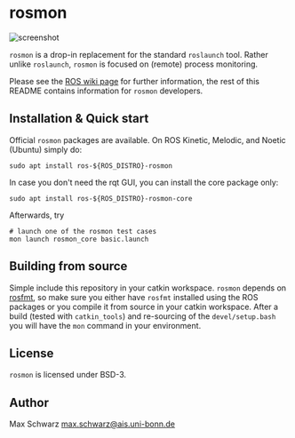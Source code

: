 # rosmon

![screenshot](./rosmon_core/doc/screenshot.svg)

`rosmon` is a drop-in replacement for the standard `roslaunch` tool. Rather
unlike `roslaunch`, `rosmon` is focused on (remote) process monitoring.

Please see the [ROS wiki page](https://wiki.ros.org/rosmon) for further
information, the rest of this README contains information for `rosmon`
developers.

## Installation & Quick start

Official `rosmon` packages are available. On ROS Kinetic, Melodic, and Noetic (Ubuntu) simply do:

    sudo apt install ros-${ROS_DISTRO}-rosmon

In case you don't need the rqt GUI, you can install the core package only:

    sudo apt install ros-${ROS_DISTRO}-rosmon-core

Afterwards, try

    # launch one of the rosmon test cases
    mon launch rosmon_core basic.launch

## Building from source

Simple include this repository in your catkin workspace. `rosmon` depends on
[rosfmt], so make sure you either have `rosfmt` installed using the ROS packages
or you compile it from source in your catkin workspace. After a build
(tested with `catkin_tools`) and re-sourcing of the `devel/setup.bash` you will
have the `mon` command in your environment.

[rosfmt]: https://github.com/xqms/rosfmt

## License

`rosmon` is licensed under BSD-3.

## Author

Max Schwarz <max.schwarz@ais.uni-bonn.de>
